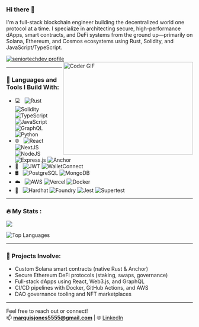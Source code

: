 ### Hi there 👋

I'm a full-stack blockchain engineer building the decentralized world one protocol at a time. I specialize in architecting secure, high-performance dApps, smart contracts, and DeFi systems from the ground up—primarily on Solana, Ethereum, and Cosmos ecosystems using Rust, Solidity, and JavaScript/TypeScript.

<p align="left">
  <a href="https://github.com/ryo-ma/github-profile-trophy">
    <img src="https://github-profile-trophy.vercel.app/?username=seniortechdev&theme=chalk&column=4" alt="seniortechdev profile" />
  </a>
  <br />
  <img align="right" alt="Coder GIF" height=250 width=350 src="https://cdn.dribbble.com/users/730703/screenshots/6581243/avento.gif" />
</p>

---

### 🔧 Languages and Tools I Build With: 

- 💻 &nbsp;
  ![Rust](https://img.shields.io/badge/rust-%23000000.svg?style=for-the-badge&logo=rust&logoColor=white)
  ![Solidity](https://img.shields.io/badge/solidity-%23363636.svg?style=for-the-badge&logo=solidity&logoColor=white)
  ![TypeScript](https://img.shields.io/badge/typescript-%23007ACC.svg?style=for-the-badge&logo=typescript&logoColor=white)
  ![JavaScript](https://img.shields.io/badge/javascript-%23323330.svg?style=for-the-badge&logo=javascript&logoColor=%23F7DF1E)
  ![GraphQL](https://img.shields.io/badge/-GraphQL-E10098?style=for-the-badge&logo=graphql&logoColor=white)
  ![Python](https://img.shields.io/badge/python-%231572B6.svg?style=for-the-badge&logo=python&logoColor=white)
- 🌐 &nbsp;
  ![React](https://img.shields.io/badge/react-%2320232a.svg?style=for-the-badge&logo=react&logoColor=%2361DAFB)
  ![NextJS](https://img.shields.io/badge/next.js-%2320232a.svg?style=for-the-badge&logo=next.js&logoColor=%2361DAFB)
  ![NodeJS](https://img.shields.io/badge/node.js-6DA55F?style=for-the-badge&logo=node.js&logoColor=white)
  ![Express.js](https://img.shields.io/badge/express.js-%23404d59.svg?style=for-the-badge&logo=express&logoColor=%2361DAFB)
  ![Anchor](https://img.shields.io/badge/anchor-171717?style=for-the-badge&logo=solana&logoColor=white)
- 🔐 &nbsp;
  ![JWT](https://img.shields.io/badge/-JWT-333333?style=flat&logo=devise_jwt)
  ![WalletConnect](https://img.shields.io/badge/WalletConnect-3C99FC?style=for-the-badge&logo=walletconnect&logoColor=white)
- 🛢 &nbsp;
  ![PostgreSQL](https://img.shields.io/badge/postgresql-%23316192.svg?style=for-the-badge&logo=postgresql&logoColor=white)
  ![MongoDB](https://img.shields.io/badge/mongodb-%234ea94b.svg?style=for-the-badge&logo=mongodb&logoColor=white)
- ☁️ &nbsp;
  ![AWS](https://img.shields.io/badge/AWS-%23FF9900.svg?style=for-the-badge&logo=amazon-aws&logoColor=white)
  ![Vercel](https://img.shields.io/badge/vercel-%23000000.svg?style=for-the-badge&logo=vercel&logoColor=white)
  ![Docker](https://img.shields.io/badge/docker-%230db7ed.svg?style=for-the-badge&logo=docker&logoColor=white)
- 🧪 &nbsp;
  ![Hardhat](https://img.shields.io/badge/hardhat-181717?style=for-the-badge&logo=ethereum&logoColor=white)
  ![Foundry](https://img.shields.io/badge/foundry-000000?style=for-the-badge&logo=foundry&logoColor=white)
  ![Jest](https://img.shields.io/badge/jest-%23C21325.svg?style=for-the-badge&logo=jest&logoColor=white)
  ![Supertest](https://img.shields.io/badge/supertest-171717?style=for-the-badge)

---

### :fire: My Stats :

<a href="http://www.github.com/seniortechdev">
  <img src="https://github-readme-streak-stats.herokuapp.com/?user=seniortechdev&stroke=ffffff&background=1c1917&ring=0891b2&fire=0891b2&currStreakNum=ffffff&currStreakLabel=0891b2&sideNums=ffffff&sideLabels=ffffff&dates=ffffff&hide_border=true" />
</a>

![Top Languages](https://github-readme-stats.vercel.app/api/top-langs/?username=seniortechdev&layout=compact&langs_count=8&theme=tokyonight&hide_border=true&bg_color=1c1917)

---

### 🚀 Projects Involve:

- Custom Solana smart contracts (native Rust & Anchor)
- Secure Ethereum DeFi protocols (staking, swaps, governance)
- Full-stack dApps using React, Web3.js, and GraphQL
- CI/CD pipelines with Docker, GitHub Actions, and AWS
- DAO governance tooling and NFT marketplaces

---

Feel free to reach out or connect!  
📫 **marquisjones5555@gmail.com** | 🌐 [LinkedIn](https://www.linkedin.com/in/marquis-jones-705010314/)
